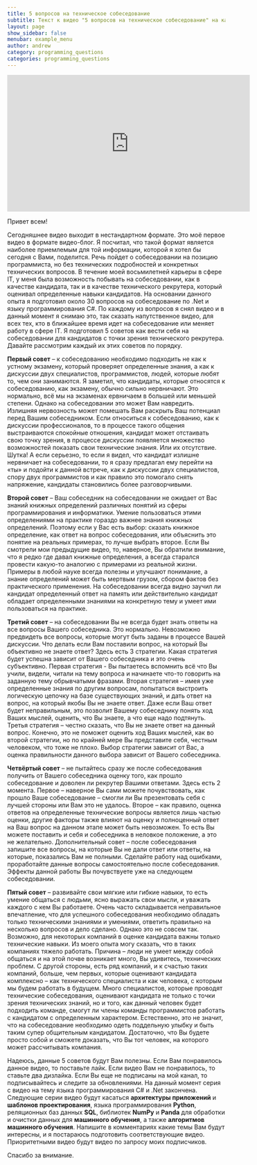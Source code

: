 ```yaml
---
title: 5 вопросов на техническое собеседование
subtitle: Текст к видео "5 вопросов на техническое собеседование" на канале YouTube
layout: page
show_sidebar: false
menubar: example_menu
author: andrew
category: programming_questions
categories: programming_questions
---
```


<center>
<iframe width="560" height="315" src="https://www.youtube.com/embed/ufGkT6ONfO0" 
frameborder="0" allow="accelerometer; autoplay; 
encrypted-media; gyroscope; picture-in-picture" allowfullscreen></iframe>
</center>

Привет всем!

Сегодняшнее видео выходит в нестандартном формате. Это моё первое видео в формате видео-блог. Я посчитал, что такой формат является наиболее приемлемым для той информации, 
которой я хотел бы сегодня с Вами, поделится. Речь пойдет о собеседовании на позицию программиста, но без технических подробностей и конкретных технических вопросов. 
В течение моей восьмилетней карьеры в сфере IT, у меня была возможность побывать на собеседовании, как в качестве кандидата, так и в качестве технического рекрутера, который 
оценивал определенные навыки кандидатов. На основании данного опыта я подготовил около 30 вопросов на собеседование по .Net и языку программирования C#. По каждому из вопросов 
я снял видео и в данный момент я снимаю это, так сказать напутственное видео, для всех тех, кто в ближайшее время идет на собеседование или меняет работу в сфере IT. 
Я подготовил 5 советов как вести себя на собеседовании для кандидатов с точки зрения технического рекрутера. Давайте рассмотрим каждый их этих советов по порядку.

**Первый совет** – к собеседованию необходимо подходить не как к устному экзамену, который проверяет определенные знания, а как к дискуссии двух специалистов, программистов, людей, 
которые любят то, чем они занимаются. Я заметил, что кандидаты, которые относятся к собеседованию, как экзамену, обычно сильно нервничают. Это нормально, всё мы на экзаменах 
ервничаем в большей или меньшей степени. Однако на собеседовании это может Вам навредить. Излишняя нервозность может помешать Вам раскрыть Ваш потенциал перед Вашим собеседником. 
Если относиться к собеседованию, как к дискуссии профессионалов, то в процессе такого общения выстраиваются спокойные отношения, кандидат может отстаивать свою точку зрения, в 
процессе дискуссии появляется множество возможностей показать свои технические знания. Или их отсутствие. Шутка! А если серьезно, то если я видел, что кандидат излишне нервничает 
на собеседовании, то я сразу предлагал ему перейти на «ты» и подойти к данной встрече, как к дискуссии двух специалистов, спору двух программистов и как правило это помогало снять 
напряжение, кандидаты становились более разговорчивыми. 

**Второй совет** – Ваш собеседник на собеседовании не ожидает от Вас знаний книжных определений различных понятий из сферы программирования и информатики. Умение пользоваться этими 
определениями на практике гораздо важнее знания книжных определений. Поэтому если у Вас есть выбор: сказать книжное определение, как ответ на вопрос собеседования, или объяснить 
это понятие на реальных примерах, то лучше выбрать второе. Если Вы смотрели мои предыдущие видео, то, наверное, Вы обратили внимание, что я редко где давал книжные определения, 
а всегда старался провести какую-то аналогию с примерами из реальной жизни. Примеры в любой науке всегда полезны и улучшают понимание, а знание определений может быть мертвым 
грузом, сбором фактов без практического применения. На собеседовании всегда видно заучил ли кандидат определенный ответ на память или действительно кандидат обладает определенными 
знаниями на конкретную тему и умеет ими пользоваться на практике.

**Третий совет** – на собеседовании Вы не всегда будет знать ответы на все вопросы Вашего собеседника. Это нормально. Невозможно предвидеть все вопросы, которые могут быть заданы в процессе 
Вашей дискуссии. Что делать если Вам поставили вопрос, на который Вы объективно не знаете ответ? Здесь есть 3 стратегии. Какая стратегия будет успешна зависит от Вашего собеседника 
и это очень субъективно. Первая стратегия - Вы пытаетесь вспомнить всё что Вы учили, видели, читали на тему вопроса и начинаете что-то говорить на заданную тему обрывчатыми фразами. 
Вторая стратегия – имея уже определенные знания по другим вопросам, попытаться выстроить логическую цепочку на базе существующих знаний, и дать ответ на вопрос, на который якобы 
Вы не знаете ответ. Даже если Ваш ответ будет неправильным, это позволит Вашему собеседнику понять ход Ваших мыслей, оценить, что Вы знаете, а что еще надо подтянуть. Третья 
стратегия – честно сказать, что Вы не знаете ответ на данный вопрос. Конечно, это не поможет оценить ход Ваших мыслей, как во второй стратегии, но по крайней мере Вы представите 
себя, честным человеком, что тоже не плохо. Выбор стратегии зависит от Вас, а оценка правильности данного выбора зависит от Вашего собеседника.

**Четвёртый совет** – не пытайтесь сразу же после собеседования получить от Вашего собеседника оценку того, как прошло собеседование и доволен ли рекрутер Вашими ответами. Здесь есть 2 
момента. Первое – наверное Вы сами можете почувствовать, как прошло Ваше собеседование – смогли ли Вы презентовать себя с лучшей стороны или Вам это не удалось. Второе – как 
правило, оценка ответов на определенные технические вопросы является лишь частью оценки, другие факторы также влияют на оценку и полноценный ответ на Ваш вопрос на данном этапе 
может быть невозможен. То есть Вы можете поставить и себя и собеседника в неловкое положение, а это не желательно. Дополнительный совет – после собеседования запишите все вопросы, 
на которые Вы не дали ответ или ответы, на которые, показались Вам не полными. Сделайте работу над ошибками, проработайте данные вопросы самостоятельно после собеседования. 
Эффекты данной работы Вы почувствуете уже на следующем собеседовании.

**Пятый совет** – развивайте свои мягкие или гибкие навыки, то есть умение общаться с людьми, ясно выражать свои мысли, и уважать каждого с кем Вы работаете. Очень часто складывается 
неправильное впечатление, что для успешного собеседования необходимо обладать только техническими знаниями и умениями, ответить правильно на несколько вопросов и дело сделано. 
Однако это не совсем так. Возможно, для некоторых компаний в оценке кандидата важны только технические навыки. Из моего опыта могу сказать, что в таких компаниях тяжело работать. 
Причина – люди не умеет между собой общаться и на этой почве возникает много, Вы удивитесь, технических проблем.  С другой стороны, есть ряд компаний, и к счастью таких компаний, 
больше, чем первых, которые оценивают кандидата комплексно – как технического специалиста и как человека, с которым мы будем работать в будущем. Много специалистов, которые 
проводят технические собеседования, оценивают кандидата не только с точки зрения технических знаний, но и того, как данный человек будет подходить команде, смогут ли члены команды 
программистов работать с кандидатом с определенным характером. Естественно, это не значит, что на собеседование необходимо одеть поддельную улыбку и быть таким супер общительным 
кандидатом. Достаточно, что Вы будете просто собой и сможете доказать, что Вы тот человек, на которого может рассчитывать компания.

Надеюсь, данные 5 советов будут Вам полезны. Если Вам понравилось данное видео, то поставьте лайк. Если видео Вам не понравилось, то ставьте два дизлайка. Если Вы еще не подписаны 
на мой канал, то подписывайтесь и следите за обновлениями. На данный момент серия с видео на тему языка программирования C# и .Net закончена. Следующие серии видео будут касаться 
**архитектуры приложений** и **шаблонов проектирования**, языка программирования **Python**, реляционных баз данных **SQL**, библиотек **NumPy** и **Panda** для обработки и очистки 
данных для **машинного обучения**, а также **алгоритмов машинного обучения**. Напишите в комментариях какие темы Вам будут интересны, и я постараюсь подготовить соответствующие 
видео. Приоритетными видео будут видео по запросу моих подписчиков.

Спасибо за внимание.